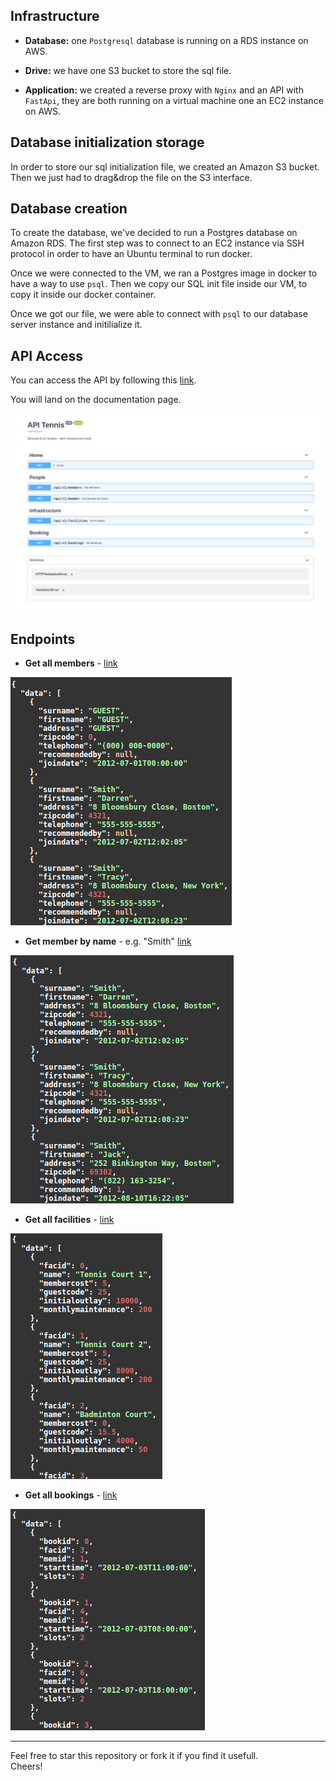 ## Infrastructure

- **Database:** one `Postgresql` database is running on a RDS instance on AWS.  

- **Drive:** we have one S3 bucket to store the sql file.  

- **Application:** we created a reverse proxy with `Nginx` and an API with `FastApi`, they are both running on a virtual machine one an EC2 instance on AWS.

## Database initialization storage

In order to store our sql initialization file, we created an Amazon S3 bucket. Then we just had to drag&drop the file on the S3 interface.

## Database creation

To create the database, we've decided to run a Postgres database on Amazon RDS. 
The first step was to connect to an EC2  instance via SSH protocol in order to have an Ubuntu terminal to run docker. 

Once we were connected to the VM, we ran a Postgres image in docker to have a way to use `psql`. Then we copy our SQL init file inside our VM, to copy it inside our docker container.

Once we got our file, we were able to connect with `psql` to our database server instance and initilialize it.

## API Access

You can access the API by following this [link](http://ec2-3-22-236-105.us-east-2.compute.amazonaws.com).

You will land on the documentation page.  

![Api Documentation](./resources/api_docs.png)

## Endpoints

- **Get all members** - [link](http://ec2-3-22-236-105.us-east-2.compute.amazonaws.com/api/v1/members)  

![Members](./resources/all_members.png)

- **Get member by name** - e.g. "Smith" [link](http://ec2-3-22-236-105.us-east-2.compute.amazonaws.com/api/v1/member?name=Smith)   

![Member by name](./resources/member_by_name.png)

- **Get all facilities** - [link](http://ec2-3-22-236-105.us-east-2.compute.amazonaws.com/api/v1/facilities)   

![Facilities](./resources/all_facilities.png)

- **Get all bookings** - [link](http://ec2-3-22-236-105.us-east-2.compute.amazonaws.com/api/v1/bookings)

![Bookings](./resources/all_bookings.png)

---

Feel free to star this repository or fork it if you find it usefull.  
Cheers!   